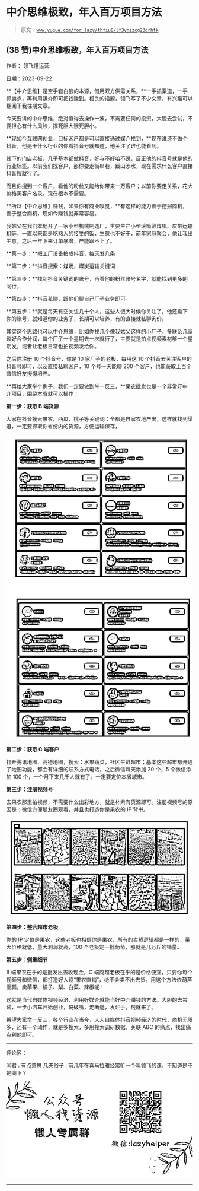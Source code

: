 # 中介思维极致，年入百万项目方法

> 原文：[`www.yuque.com/for_lazy/thfiu8/lf3ynizcg23drhfk`](https://www.yuque.com/for_lazy/thfiu8/lf3ynizcg23drhfk)

## (38 赞)中介思维极致，年入百万项目方法

作者： 领飞懂运营

日期：2023-09-22

**【中介思维】是空手套白狼的本源，借用双方供需关系，**一手抓渠道，一手抓卖点，再利用媒介即可把钱赚到。相关的话题，领飞写了不少文章，有兴趣可以翻阅下我往期文章。

今天要讲的中介思维，绝对值得去操作一波，不需要任何的投资，大胆去尝试，不要担心有什么风险，撑死胆大饿死胆小。

**现如今互联网创业，目标客户都是可以直接通过媒介找到，**现在谁还不做个抖音，他是干什么行业的你看抖音号就知道，他关注了谁也能看到。

线下的门店老板，几乎基本都做抖音，好与不好咱不说，反正他的抖音号就是他的行业标签。以前我们找客户，那你要走街串巷，跋山涉水，现在需求什么客户直接抖音搜就行了。

而且你搜到一个客户，看他的粉丝又能给你带来一万客户；以前你要走关系，花大价格买客户名录，现在根本不需要。

**所以【中介思维】赚钱，如果你有商业嗅觉，**有这样的能力善于挖掘商机，善于整合商机，现如今赚钱就非常容易。

我姑父在我们本地开了一家小型机械制造厂，主要生产小型滚筒筛煤机、皮带运输机等，一直以来都是吃熟人的接受的饭，生意也不好干，前年家庭聚会，他让我出主意，之后一年下来订单暴增，产能跟不上了。

**第一步：**把工厂设备拍成抖音，每天发几条

**第二步：**抖音搜索：煤场，煤炭运输关键词

**第三步：**找到抖音关键词的账号，再看他的粉丝账号名字，就能找到更多的同行。

**第四步：**抖音私聊，跟他们聊自己厂子业务即可。

**第五步：**就是每天有空关注几十个人，这些人很大时候你关注了，他还看下你的账号，就知道你的业务了，长期可以培养，有的直接就私聊询价。

其实这个思路也可以中介思维，比如你找几个像我姑父这样的小厂子，多联系几家谈好合作分润，每个厂子一个星期去一次就行了，主要就是拍点视频素材够一个星期发，或者让老板日常也拍视频发给你。

之后你注册 10 个抖音号，你是 10 家厂子的老板，每用这 10 个抖音去关注客户的抖音号即可，以及直接私聊客户，10 个号一天能聊 200 个客户，也能获取上百个微信好友慢慢培养。

**再给大家举个例子，我们一定要做到举一反三，**果农批发也是一个非常好中介项目，围绕本省就可以操作：

**第一步：获取 B 端货源**

大家在抖音搜索果农、西瓜、桃子等关键词：全都是自家农地产出，这样就找到渠道，一定要抓取你省份内的货源，方便运输保存，

![](img/a016305265e6e8571f9526cd61e0783a.png)![](img/08fe5895498bf57d71ac74d894eb65e7.png)

**第二步：获取 C 端客户**

打开腾讯地图、高德地图，搜索：水果蔬菜，社区生鲜超市；基本这些超市都开通了地图功能，都会有详细的联系方式电话，之后微信每天添加 20 个，5 个微信添加 100 个，一个月下来几千人就有了。一定要定位本省城市。

**第三步：注册视频号**

去果农那里拍视频，不需要什么出彩地方，就是朴素有货源即可。注册视频号的原因是：微信方便朋友圈观看，并且也打造你是果农的 IP 背书。

![](img/9fd218118c5e8a69dc59a8198367b472.png)

**第四步：整合超市老板**

你的 IP 定位是果农，这些老板也相信你是果农，所有的卖货逻辑都是一样的，量大价格就低，量大利润就高，100 个老板定一批葡萄，那就是几万斤的销量。

**第五步：侧重细节**

B 端果农在乎的是批发出去收现金，C 端商超老板在乎的是价格便宜，只要你每个视频号和微信，都打造好人设“果农直销”，绝不会卖不出去货。用这个方法依葫芦画瓢，卖苹果、橘子、梨、白菜、辣椒呢！

这就是当代自媒体视频经济，利用好媒介就能当好中介赚钱的方法。大胆的去尝试，一步小汽车开始创业，说破嘴，走断退，发烂手，钱就来了。

希望大家举一反三，各个行业在当今，人人自媒体抖音视频经济的时代，商机无限多，还有一个动作，就是多搜索，多用搜索调研数据，关联 ABC 的痛点，找出痛点利他即可。

* * *

评论区：

闫君 : 有点意思
凡夫俗子 : 前几年在喜马拉雅经常听一个叫领飞的课，不知道是不是阁下？

![](img/1c37d505930596d12a88ab23e11aa07a.png)

* * *